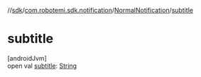 //[sdk](../../../index.md)/[com.robotemi.sdk.notification](../index.md)/[NormalNotification](index.md)/[subtitle](subtitle.md)

# subtitle

[androidJvm]\
open val [subtitle](subtitle.md): [String](https://docs.oracle.com/javase/8/docs/api/java/lang/String.html)
